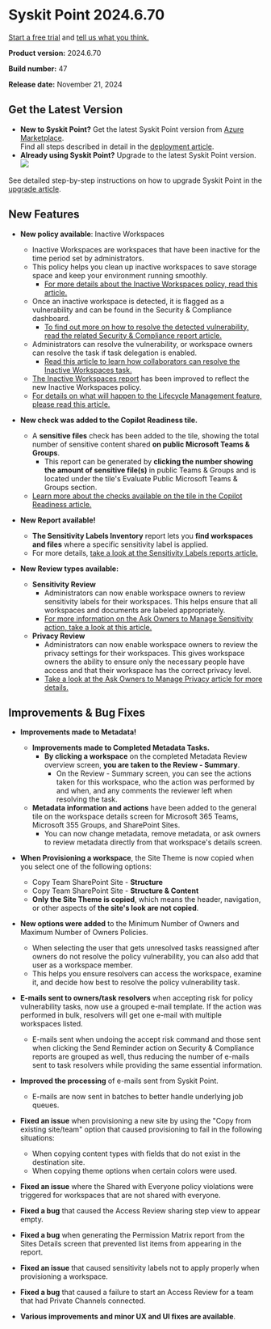 ﻿---
description: This article lists improvements and bug fixes in Syskit Point version 2024.6.70
---

# Syskit Point 2024.6.70

[Start a free trial](https://www.syskit.com/products/point/free-trial/) and [tell us what you think.](https://www.syskit.com/company/contact-us/)

**Product version:** 2024.6.70

**Build number:** 47

**Release date:** November 21, 2024

## Get the Latest Version

* **New to Syskit Point?** Get the latest Syskit Point version from [Azure Marketplace](https://azuremarketplace.microsoft.com/en-us/marketplace/apps/syskitltd.syskit\_point).\
 Find all steps described in detail in the [deployment article](../../../set-up-point-enterprise/deployment/deploy-syskit-point.md).
* **Already using Syskit Point?** Upgrade to the latest Syskit Point version.\
 [![](https://aka.ms/deploytoazurebutton)](https://portal.azure.com/#create/Microsoft.Template/uri/https%3A%2F%2Fsyskitassetsstorage.blob.core.windows.net%2Fpoint%2FARMTemplates%2FPointUpdateDeploy%2FPointUpdateTemplate.json)

See detailed step-by-step instructions on how to upgrade Syskit Point in the [upgrade article](../../../set-up-point-enterprise/deployment/upgrade-syskit-point.md).

## New Features

* **New policy available**: Inactive Workspaces
  * Inactive Workspaces are workspaces that have been inactive for the time period set by administrators. 
  * This policy helps you clean up inactive workspaces to save storage space and keep your environment running smoothly. 
    * [For more details about the Inactive Workspaces policy, read this article.](../../../governance-and-automation/automated-workflows/inactive-workspaces-admin.md)
  * Once an inactive workspace is detected, it is flagged as a vulnerability and can be found in the Security & Compliance dashboard.
    * [To find out more on how to resolve the detected vulnerability, read the related Security & Compliance report article.](../../../governance-and-automation/security-compliance-checks/inactive-workspaces.md)
  * Administrators can resolve the vulnerability, or workspace owners can resolve the task if task delegation is enabled.
    * [Read this article to learn how collaborators can resolve the Inactive Workspaces task.](../../../point-collaborators/resolve-governance-tasks/inactive-workspaces.md)
  * [The Inactive Workspaces report](../../../reporting/analytics-reports.md#inactive-workspaces-report) has been improved to reflect the new Inactive Workspaces policy. 
  * [For details on what will happen to the Lifecycle Management feature, please read this article.](../../../governance-and-automation/lifecycle-management/deprecating-lifecyle-management.md)


* **New check was added to the Copilot Readiness tile.**
  * A **sensitive files** check has been added to the tile, showing the total number of sensitive content shared **on public Microsoft Teams & Groups**. 
    * This report can be generated by **clicking the number showing the amount of sensitive file(s)** in public Teams & Groups and is located under the tile's Evaluate Public Microsoft Teams & Groups section.
  * [Learn more about the checks available on the tile in the Copilot Readiness article.](../../../microsoft365-inventory/copilot-readiness.md)

* **New Report available!**
  * **The Sensitivity Labels Inventory** report lets you **find workspaces and files** where a specific sensitivity label is applied.
  * For more details, [take a look at the Sensitivity Labels reports article.](../../../reporting/sensitivity-labels.md#sensitivity-labels-inventory-report)
  
* **New Review types available:**
  * **Sensitivity Review**
    * Administrators can now enable workspace owners to review sensitivity labels for their workspaces. This helps ensure that all workspaces and documents are labeled appropriately. 
    * [For more information on the Ask Owners to Manage Sensitivity action, take a look at this article.](../../../governance-and-automation/sensitivity-review/request-sensitivity-review.md)
  * **Privacy Review**
    * Administrators can now enable workspace owners to review the privacy settings for their workspaces. This gives workspace owners the ability to ensure only the necessary people have access and that their workspace has the correct privacy level. 
    * [Take a look at the Ask Owners to Manage Privacy article for more details.](../../../governance-and-automation/privacy-review/request-privacy-review.md)    


## Improvements & Bug Fixes

* **Improvements made to Metadata!**
  * **Improvements made to Completed Metadata Tasks.**
    * **By clicking a workspace** on the completed Metadata Review overview screen, **you are taken to the Review - Summary**.
      * On the Review - Summary screen, you can see the actions taken for this workspace, who the action was performed by and when, and any comments the reviewer left when resolving the task.  
  * **Metadata information and actions** have been added to the general tile on the workspace details screen for Microsoft 365 Teams, Microsoft 355 Groups, and SharePoint Sites. 
    * You can now change metadata, remove metadata, or ask owners to review metadata directly from that workspace's details screen. 

* **When Provisioning a workspace**, the Site Theme is now copied when you select one of the following options: 
  * Copy Team SharePoint Site - **Structure**
  * Copy Team SharePoint Site - **Structure & Content**
  * **Only the Site Theme is copied**, which means the header, navigation, or other aspects of **the site's look are not copied**.

* **New options were added** to the Minimum Number of Owners and Maximum Number of Owners Policies.
  * When selecting the user that gets unresolved tasks reassigned after owners do not resolve the policy vulnerability, you can also add that user as a workspace member.  
  * This helps you ensure resolvers can access the workspace, examine it, and decide how best to resolve the policy vulnerability task.
 
* **E-mails sent to owners/task resolvers** when accepting risk for policy vulnerability tasks, now use a grouped e-mail template. If the action was performed in bulk, resolvers will get one e-mail with multiple workspaces listed.
  * E-mails sent when undoing the accept risk command and those sent when clicking the Send Reminder action on Security & Compliance reports are grouped as well, thus reducing the number of e-mails sent to task resolvers while providing the same essential information.

* **Improved the processing** of e-mails sent from Syskit Point. 
  * E-mails are now sent in batches to better handle underlying job queues.

* **Fixed an issue** when provisioning a new site by using the "Copy from existing site/team" option that caused provisioning to fail in the following situations:
  * When copying content types with fields that do not exist in the destination site. 
  * When copying theme options when certain colors were used.

* **Fixed an issue** where the Shared with Everyone policy violations were triggered for workspaces that are not shared with everyone. 

* **Fixed a bug** that caused the Access Review sharing step view to appear empty. 

* **Fixed a bug** when generating the Permission Matrix report from the Sites Details screen that prevented list items from appearing in the report.

* **Fixed an issue** that caused sensitivity labels not to apply properly when provisioning a workspace.

* **Fixed a bug** that caused a failure to start an Access Review for a team that had Private Channels connected. 

* **Various improvements and minor UX and UI fixes are available**.
